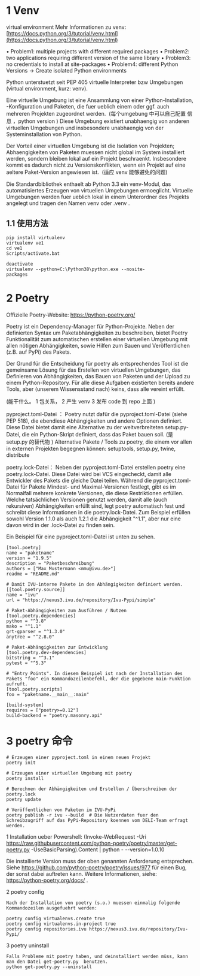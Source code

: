 
# 1 Venv
virtual environment
Mehr Informationen zu venv: [https://docs.python.org/3/tutorial/venv.html](https://docs.python.org/3/tutorial/venv.html)


• Problem1: multiple projects with different required packages
• Problem2: two applications requiring different version of the
same library
• Problem3: no credentials to install at site-packages
• Problem4: different Python Versions
->  Create isolated Python environments


Python unterstuetzt seit PEP 405 virtuelle Interpreter bzw Umgebungen (virtual environment, kurz: venv).

Eine virtuelle Umgebung ist eine Ansammlung von einer Python-Installation, -Konfiguration und Paketen, die fuer ueblich einem oder ggf. auch mehreren Projekten zugeordnet werden.  (每个umgebung 中可以自己配置 信息 ，python version )
Diese Umgebung existiert unabhaengig von anderen virtuellen Umgebungen und insbesondere unabhaengig von der Systeminstallation von Python.

Der Vorteil einer virtuellen Umgebung ist die Isolation von Projekten;
Abhaengigkeiten von Paketen muessen nicht global im System installiert werden, sondern bleiben lokal auf ein Projekt beschraenkt.
Insbesondere kommt es dadurch nicht zu Versionskonflikten, wenn ein Projekt auf eine aeltere Paket-Version angewiesen ist.  (适应 venv 能够避免的问题)

Die Standardbibliothek enthaelt ab Python 3.3 ein venv-Modul, das automatisiertes Erzeugen von virtuellen Umgebungen ermoeglicht. Virtuelle Umgebungen werden fuer ueblich lokal in einem Unterordner des Projekts angelegt und tragen den Namen venv oder .venv .


## 1.1 使用方法

```
pip install virtualenv
virtualenv ve1
cd ve1
Scripts/activate.bat

deactivate
virtualenv --python=C:\Python38\python.exe --nosite-
packages

```



# 2 Poetry 

Offizielle Poetry-Website: https://python-poetry.org/ 

Poetry ist ein Dependency-Manager für Python-Projekte. 
Neben der definierten Syntax um Paketabhängigkeiten zu beschreiben, bietet Poetry Funktionalität zum automatischen erstellen einer virtuellen Umgebung mit allen nötigen Abhängigkeiten, sowie Hilfen zum Bauen und Veröffentlichen (z.B. auf PyPi) des Pakets.  

Der Grund für die Entscheidung für poetry als entsprechendes Tool ist die gemeinsame Lösung für das Erstellen von virtuellen Umgebungen, das Definieren von Abhängigkeiten, das Bauen von Paketen und der Upload zu einem Python-Repository. 
Für alle diese Aufgaben existierten bereits andere Tools, aber (unserem Wissensstand nach) keins, dass alle vereint erfüllt.

(能干什么。 1 包关系， 2 产生 venv 3 发布 code 到 repo 上面  )

pyproject.toml-Datei ： 
Poetry nutzt dafür die pyproject.toml-Datei (siehe PEP 518), die ebendiese Abhängigkeiten und andere Optionen definiert. 
Diese Datei bietet damit eine Alternative zu der weitverbreiteten setup.py-Datei, die ein Python-Skript definiert, dass das Paket bauen soll.  (是 setup.py 的替代物 )
Alternative Pakete / Tools zu poetry, die einem vor allen in externen Projekten begegnen können: setuptools, setup.py, twine, distribute

poetry.lock-Datei： 
Neben der pyproject.toml-Datei erstellen poetry eine poetry.lock-Datei. 
Diese Datei wird bei VCS eingecheckt, damit alle Entwickler des Pakets die gleiche Datei teilen. 
Während die pyproject.toml-Datei für Pakete Mindest- und Maximal-Versionen festlegt, gibt es im Normalfall mehrere konkrete Versionen, die diese Restriktionen erfüllen. Welche tatsächlichen Versionen genutzt werden, damit alle (auch rekursiven) Abhängigkeiten erfüllt sind, legt poetry automatisch fest und schreibt diese Informationen in die poetry.lock-Datei. 
Zum Beispiel erfüllen sowohl Version 1.1.0 als auch 1.2.1 die Abhängigkeit "^1.1", aber nur eine davon wird in der .lock-Datei zu finden sein. 


Ein Beispiel für eine pyproject.toml-Datei ist unten zu sehen.
```
[tool.poetry]
name = "paketname"
version = "1.9.5"
description = "Paketbeschreibung"
authors = ["Max Mustermann <mmu@ivu.de>"]
readme = "README.md"
 
# Damit IVU-interne Pakete in den Abhängigkeiten definiert werden.
[[tool.poetry.source]]
name = "ivu"
url = "https://nexus3.ivu.de/repository/Ivu-Pypi/simple"
 
# Paket-Abhängigkeiten zum Ausführen / Nutzen
[tool.poetry.dependencies]
python = "^3.8"
mako = "^1.1"
grt-gparser = "^1.3.0"
anytree = "^2.8.0"
 
# Paket-Abhängigkeiten zur Entwicklung
[tool.poetry.dev-dependencies]
bitstring = "^3.1"
pytest = "^5.3"
 
# "Entry Points". In diesem Beispiel ist nach der Installation des Pakets "foo" ein Kommandozeilenbefehl, der die gegebene main-Funktion aufruft.
[tool.poetry.scripts]
foo = "paketname.__main__:main"
 
[build-system]
requires = ["poetry>=0.12"]
build-backend = "poetry.masonry.api"

```

# 3 poetry 命令

```
# Erzeugen einer pyproject.toml in einem neuen Projekt
poetry init
 
# Erzeugen einer virtuellen Umgebung mit poetry
poetry install

# Berechnen der Abhängigkeiten und Erstellen / Überschreiben der poetry.lock
poetry update
 
# Veröffentlichen von Paketen im IVU-PyPi
poetry publish -r ivu --build  # Die Nutzerdaten fuer den Schreibzugriff auf das PyPi-Repository koennen vom DELI-Team erfragt werden.

```


1 Installation ueber Powershell: 
(Invoke-WebRequest -Uri https://raw.githubusercontent.com/python-poetry/poetry/master/get-poetry.py -UseBasicParsing).Content | python - --version=1.0.10

Die installierte Version muss der oben genannten Anforderung entsprechen. Siehe https://github.com/python-poetry/poetry/issues/977 für einen Bug, der sonst dabei auftreten kann.
Weitere Informationen, siehe: https://python-poetry.org/docs/ .


2  poetry config
```
Nach der Installation von poetry (s.o.) muessen einmalig folgende Kommandozeilen ausgefuehrt werden:

poetry config virtualenvs.create true
poetry config virtualenvs.in-project true
poetry config repositories.ivu https://nexus3.ivu.de/repository/Ivu-Pypi/

```


3 poetry uninstall
```
Falls Probleme mit poetry haben, und deinstalliert werden müss, kann man den Datei get-poetry.py  benutzen.
python get-poetry.py --uninstall
```

